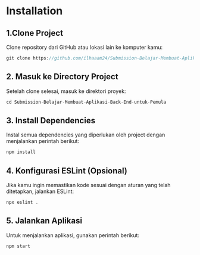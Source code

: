 # Installation
## 1.Clone Project
Clone repository dari GitHub atau lokasi lain ke komputer kamu:
```h
git clone https://github.com/ilhaaam24/Submission-Belajar-Membuat-Aplikasi-Back-End-untuk-Pemula.git
```
## 2. Masuk ke Directory Project
Setelah clone selesai, masuk ke direktori proyek:
```h
cd Submission-Belajar-Membuat-Aplikasi-Back-End-untuk-Pemula
```
## 3. Install Dependencies
Instal semua dependencies yang diperlukan oleh project dengan menjalankan perintah berikut:
```h
npm install
```
## 4. Konfigurasi ESLint (Opsional)
Jika kamu ingin memastikan kode sesuai dengan aturan yang telah ditetapkan, jalankan ESLint:
```h
npx eslint .
```
## 5. Jalankan Aplikasi
Untuk menjalankan aplikasi, gunakan perintah berikut:
```h
npm start
```

